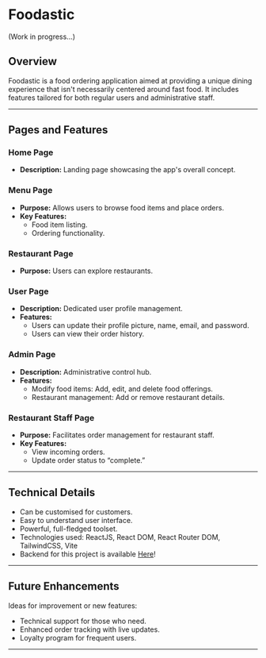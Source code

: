 # Foodastic
(Work in progress...)

## Overview
Foodastic is a food ordering application aimed at providing a unique dining experience that isn't necessarily centered around fast food. It includes features tailored for both regular users and administrative staff.

---

## Pages and Features

### Home Page
- **Description:** Landing page showcasing the app's overall concept.

### Menu Page
- **Purpose:** Allows users to browse food items and place orders.
- **Key Features:**  
  - Food item listing.  
  - Ordering functionality.  

### Restaurant Page
- **Purpose:** Users can explore restaurants.  

### User Page
- **Description:** Dedicated user profile management.  
- **Features:**  
  - Users can update their profile picture, name, email, and password.  
  - Users can view their order history.  

### Admin Page
- **Description:** Administrative control hub.  
- **Features:**  
  - Modify food items: Add, edit, and delete food offerings.  
  - Restaurant management: Add or remove restaurant details.  

### Restaurant Staff Page
- **Purpose:** Facilitates order management for restaurant staff.  
- **Key Features:**  
  - View incoming orders.  
  - Update order status to “complete.”

---

## Technical Details
- Can be customised for customers.
- Easy to understand user interface.
- Powerful, full-fledged toolset.
- Technologies used: ReactJS, React DOM, React Router DOM, TailwindCSS, Vite
- Backend for this project is available [Here](https://github.com/YnwCh3f/foodastic_backend)!

---

## Future Enhancements
Ideas for improvement or new features:
- Technical support for those who need.  
- Enhanced order tracking with live updates.  
- Loyalty program for frequent users.

---
